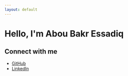 ```yaml
---
layout: default
---
```


# Hello, I'm Abou Bakr Essadiq

## Connect with me

- [GitHub](https://github.com/aredjil)
- [LinkedIn](https://linkedin.com/in/Abou-Bakr-Essadiq-rEDJIL)